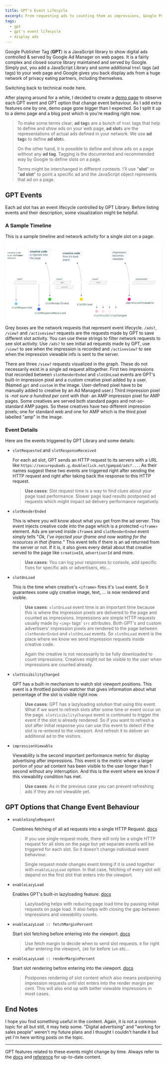 ```yaml
---
title: GPT's Event Lifecycle
excerpt: From requesting ads to counting them as impressions, Google Publisher Tag (GPT) Library triggers a set of events to inform page about current display ad slot statuses. This page is a preliminary reading for the demo page I built for this event lifecycle.
tags:
  - gpt
  - gpt's event lifecycle
  - display ads
---
```


Google Publisher Tag (**GPT**) is a JavaScript library to show digital ads controlled & served by Google Ad Manager on web pages. It is a fairly complex and closed source library maintained and served by Google. Simply put, you add a JavaScript Library and some additional `html` tags (ad tags) to your web page and Google gives you back display ads from a huge network of privacy eating partners, including themselves.

Switching back to technical mode here.

After playing around for a while, I decided to create a [demo page](https://xkema.github.io/blog-demo-gpt-s-event-lifecycle/ "A demo page to observe GPT's (Google Publisher Tag) slot lifecycle events.") to observe each GPT event and GPT option that change event behaviour. As I add extra features one by one, demo page gone bigger than I expected. So I split it up to a demo page and a blog post which is you're reading right now.

> To make some terms clear; **ad tag**s are a bunch of `html` tags that help to define and show ads on your web page, **ad slot**s are the representations of actual ads defined in your network. We use **ad tag**s to define **ad slot**s.
>
> On the other hand, it is possible to define and show ads on a page without any **ad tag**. Tagging is the documented and recommended way by Google to define slots on a page.
>
> Terms might be interchanged in different contexts. I'll use "**slot**" or "**ad slot**" to point a specific ad and the JavaScript object represents that ad on a page.

## GPT Events

Each ad slot has an event lifecycle controlled by GPT Library. Before listing events and their description, some visualization might be helpful.

### A Sample Timeline

This is a sample timeline and network activity for a single slot on a page:

![GPT's Event Lifecycle Timeline](/assets/uploads/gpt-s-event-lifecycle-timeline-opt.svg "GPT's Event Lifecycle Timeline")

Grey boxes are the network requests that represent event lifecycle. `/ads?`, `/view?` and `/activeview?` requests are the requests made by GPT to save different slot activity. You can use these strings to filter network requests to see slot activity. Use `/ads?` to see initial ad requests made by GPT, use `/view?` to see when the impression is recorded and `/activeview?` to see when the impression viewable info is sent to the server.

There are three `/view?` requests visualized in the graph. These do not necessarily exist in a single ad request alltogether. First two impressions that recorded between `slotRenderEnded` and `slotOnLoad` events are GPT's built-in impression pixel and a custom creative pixel added by a user. (Named `gpt` and `custom` in the image. User-defined pixel have to be manually added to creative by an Ad Managed user.) Third impression pixel is -*not sure a hundred per cent with that*- an AMP impression pixel for AMP pages. Some creatives are served both standard pages and not-so-standard AMP pages. So these creatives have two different impression pixels; one for standard web and one for AMP which is the third pixel labelled "amp" in the image.

### Event Details

Here are the events triggered by GPT Library and some details:

- `slotRequested` and `slotResponseReceived`

  For each ad slot, GPT sends an HTTP request to its servers with a URL like `https://securepubads.g.doubleclick.net/gampad/ads?...`. As their names suggest these two events are triggered right after sending the HTTP request and right after taking back the response to this HTTP request. 

  > **Use cases**: Slot request time is a way to find clues about your page load performance. Slower page load results postponed ad requests which might impact ad delivery performance negatively.
  
- `slotRenderEnded`

  This is where you will know about what you get from the ad server. This event injects creative code into the page which is a protected  `<iframe>` element. Ads are served inside `iframe`s and `slotRenderEnded` event simply tells "*Ok, I've injected your iframe and now waiting for the resources in that iframe.*" This event tells if there is an ad returned from the server or not. If it is, it also gives every detail about that creative served to the page like `creativeId`, `advertiserId` and more.
  
  > **Use cases**: You can log your responses to console, add specific fixes for specific ads or advertisers, etc...

- `slotOnLoad`

  This is the time when creative's `<iframe>` fires it's `load` event. So it guarantees some ugly creative image, text, ... is now rendered and visible.

  > **Use cases**: `slotOnLoad` event time is an important time because this is where the impression pixels are delivered to the page and counted as impressions. Impressions are simple HTTP requests usually made by `<img>` tags' `src` attributes. Both GPT's and custom advertisers' impression pixels are rendered to the page between `slotRenderEnded` and `slotOnLoad` events. So `slotOnLoad` event is the place where we know we send impression requests inside creative code.
  >
  > Again the creative is not necessarily to be fully downloaded to count impressions. Creatives might not be visible to the user when impressions are counted already.

- `slotVisibilityChanged`

  GPT has a built-in mechanism to watch slot viewport positions. This event is a throttled position watcher that gives information about what percentage of the slot is visible right now.

  > **Use cases**: GPT has a lazyloading solution that using this event. What if we want to refresh slots after some time or event occur on the page. `slotVisibilityChanged` event is continued to trigger the event if the slot is already rendered. So if you want to refresh a slot after initial response you can use this event to detect if the slot is re-entered to the viewport. And refresh it to deliver an additional ad to the visitors.

- `impressionViewable`

  Viewability is the second important performance metric for display advertising after impressions. This event is the metric where a larger portion of your ad content has been visible to the user longer than 1 second without any interruption. And this is the event where we know if this viewability condition has met.

  > **Use cases**: As in the previous case you can prevent refreshing ads if they are not viewable yet.

## GPT Options that Change Event Behaviour

- `enableSingleRequest`

  Combines fetching of all ad requests into a single HTTP Request. [docs](https://developers.google.com/doubleclick-gpt/reference#boolean-enablesinglerequest "GPT Reference - enableSingleRequest")

  > If you use single request mode, there will only be a single HTTP request for all slots on the page but yet separate events will be triggered for each slot. So it doesn't change individual event behaviour.
  >
  > Single request mode changes event timing if it is used together with `enableLazyLoad` option. In that case, fetching of every slot will depend on the first slot that enters into the viewport. 

- `enableLazyLoad`

  Enables GPT's built-in lazyloading feature. [docs](https://developers.google.com/doubleclick-gpt/reference#googletag.PubAdsService_enableLazyLoad "GPT Reference - enableLazyLoad")

  > Lazyloading helps with reducing page load time by pausing initial requests on page load. It also helps with closing the gap between impressions and viewability counts.

- `enableLazyLoad :: fetchMarginPercent`

  Start slot fetching before entering into the viewport. [docs](https://developers.google.com/doubleclick-gpt/reference#googletag.PubAdsService_enableLazyLoad "GPT Reference - enableLazyLoad")

  > Use fetch margin to decide when to send slot requests. `0` for right after entering the viewport, `100` for before `1vh` etc...

- `enableLazyLoad :: renderMarginPercent`

  Start slot rendering before entering into the viewport. [docs](https://developers.google.com/doubleclick-gpt/reference#googletag.PubAdsService_enableLazyLoad "GPT Reference - enableLazyLoad")

  > Postpones rendering of slot content which also means postponing impression requests until slot enters into the render margin per cent. This will also end up with better viewable impressions in most cases.

## End Notes

I hope you find something useful in the content. Again, it is not a common topic for all but still, it may help some. "Digital advertising" and "working for sales people" weren't my future plans and I thought I couldn't handle it but yet I'm here writing posts on the topic.

---

GPT features related to these events might change by time. Always refer to the [docs](https://developers.google.com/doubleclick-gpt/guides/get-started "Get Started with Google Publisher Tags") and [reference](https://developers.google.com/doubleclick-gpt/reference "GPT Reference") for up-to-date content.